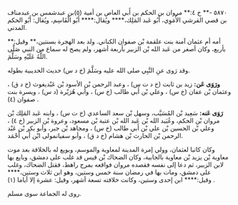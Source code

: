 ٥٨٧٠ -** خ ٤:** مروان بن الحكم بن أَبي العاص بن أمية (٥)بن عبدشمس بن عبدمناف بن قصي القرشي الأُمَوِي، أَبُو عَبد المَلِك،**** ويُقال:**** أَبُو الْقَاسِم، ويُقال: أَبُو الحكم المدني.

أمه أم عثمان آمنة بنت علقمة بْن صفوان الكناني. ولد بعد الهجرة بسنتين،** وقيل:** بأربع، وكان أصغر من عَبد الله بْن الزبير بأربعة أشهر، ولم يصح له سماع من النبي صَلَّى اللَّهُ عَلَيْهِ وسَلَّمَ.

وقد رَوى عنِ النَّبِي صلى الله عليه وسَلَّمَ (خ د س) حديث الحديبية بطوله.

**ورَوَى عَن:** زيد بن ثابت (خ د ت س) ، وعبد الرحمن بْن الأسود بْن عَبْديغوث (خ د ق) ، وعثمان بْن عفان (خ س) ، وعلي بْن أَبي طالب (خ س) ، وأبي هُرَيْرة (د س) ، ويسرة بنت صفوان (٤) .

**رَوَى عَنه:** سَعِيد بْن المُسَيَّب، وسهل بْن سعد الساعدي (خ ت س) ، وابنه عَبد المَلِك بْن مروان بْن الحكم، وعُبَيد الله بْن عَبد الله بْن عتبة بْن مسعود، وعروة بْن الزبير (خ ٤) ، وعلي بْن الحسين بْن علي بْن أَبي طالب (خ س) ، ومجاهد بْن جبر، وأبو بكر بْن عَبْد الرحمن بْن الحارث بْن هشام (خ د ق) ، وأبو سفيانمولى ابْن أَبي أَحْمَد.

وكان كاتبا لعثمان، وولي إمرة المدينة لمعاوية والموسم، وبويع له بالخلافة بعد موت معاوية بْن يزيد بْن معاوية بالجابية، وكان الضحاك بْن قيس قد غلب على دمشق، وبايع بها لابن الزبير، ثم دعا إلى نفسه فقصده مروان فواقعه بمرج راهط، فقتل الضحاك، وغلب على دمشق، ومات بها في رمضان سنة خمس وستين، وهو ابن ثلاث وستين،**** وقيل:**** ابن إحدى وستين، وكانت خلافته تسعة أشهر، وقيل: عشرة إلا أياما (١) .

روى له الجماعة سوى مسلم.
